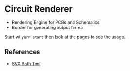 # Circuit Renderer

- Rendering Engine for PCBs and Schematics
- Builder for generating output forma

Start w/ `yarn start` then look at the pages to see the usage.

## References

- [SVG Path Tool](https://yqnn.github.io/svg-path-editor/)
